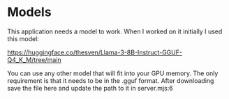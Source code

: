 # Models

This application needs a model to work. When I worked on it initially I used this model:

https://huggingface.co/thesven/Llama-3-8B-Instruct-GGUF-Q4_K_M/tree/main

You can use any other model that will fit into your GPU memory. The only requirement is that it needs to be in the .gguf format.
After downloading save the file here and update the path to it in server.mjs:6
